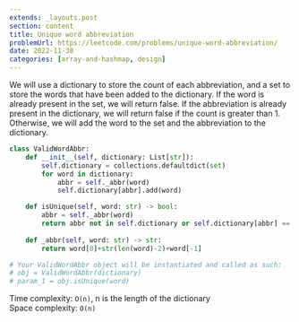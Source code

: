 ```yaml
---
extends: _layouts.post
section: content
title: Unique word abbreviation
problemUrl: https://leetcode.com/problems/unique-word-abbreviation/
date: 2022-11-30
categories: [array-and-hashmap, design]
---
```


We will use a dictionary to store the count of each abbreviation, and a set to store the words that have been added to the dictionary. If the word is already present in the set, we will return false. If the abbreviation is already present in the dictionary, we will return false if the count is greater than 1. Otherwise, we will add the word to the set and the abbreviation to the dictionary.

```python
class ValidWordAbbr:
    def __init__(self, dictionary: List[str]):
        self.dictionary = collections.defaultdict(set)
        for word in dictionary:
            abbr = self._abbr(word)
            self.dictionary[abbr].add(word)

    def isUnique(self, word: str) -> bool:
        abbr = self._abbr(word)
        return abbr not in self.dictionary or self.dictionary[abbr] == set([word])
        
    def _abbr(self, word: str) -> str:
        return word[0]+str(len(word)-2)+word[-1]

# Your ValidWordAbbr object will be instantiated and called as such:
# obj = ValidWordAbbr(dictionary)
# param_1 = obj.isUnique(word)
```

Time complexity: `O(n)`, n is the length of the dictionary <br/>
Space complexity: `O(n)`